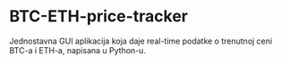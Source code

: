 # BTC-ETH-price-tracker
Jednostavna GUI aplikacija koja daje real-time podatke o trenutnoj ceni BTC-a i ETH-a, napisana u Python-u. 
